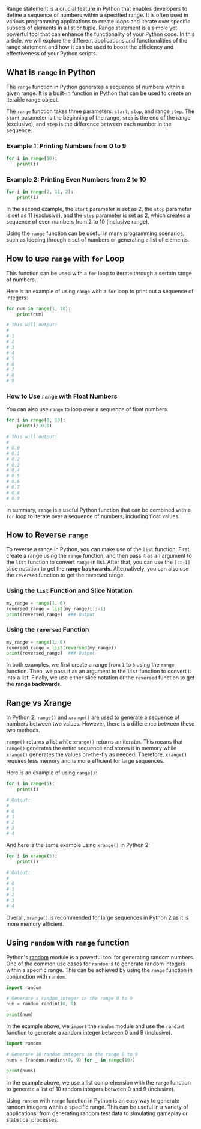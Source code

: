 Range statement is a crucial feature in Python that enables developers to define a sequence of numbers within a specified range. It is often used in various programming applications to create loops and iterate over specific subsets of elements in a list or tuple. Range statement is a simple yet powerful tool that can enhance the functionality of your Python code. In this article, we will explore the different applications and functionalities of the range statement and how it can be used to boost the efficiency and effectiveness of your Python scripts.  
  
## What is `range` in Python  

The `range` function in Python generates a sequence of numbers within a given range. It is a built-in function in Python that can be used to create an iterable range object. 

The `range` function takes three parameters: `start`, `stop`, and range `step`. The `start` parameter is the beginning of the range, `stop` is the end of the range (exclusive), and `step` is the difference between each number in the sequence. 

### Example 1: Printing Numbers from 0 to 9

```python
for i in range(10):
    print(i)
```

### Example 2: Printing Even Numbers from 2 to 10
```python
for i in range(2, 11, 2):
    print(i)
```

In the second example, the `start` parameter is set as 2, the `stop` parameter is set as 11 (exclusive), and the `step` parameter is set as 2, which creates a sequence of even numbers from 2 to 10 (inclusive range). 

Using the `range` function can be useful in many programming scenarios, such as looping through a set of numbers or generating a list of elements.  
  
## How to use `range` with `for` Loop  

This function can be used with a `for` loop to iterate through a certain range of numbers. 

Here is an example of using `range` with a `for` loop to print out a sequence of integers:

```python
for num in range(1, 10):
    print(num)

# This will output:
# 
# 1
# 2
# 3
# 4
# 5
# 6
# 7
# 8
# 9
```

### How to Use `range` with Float Numbers

You can also use `range` to loop over a sequence of float numbers.

```python
for i in range(0, 10):
    print(i/10.0)

# This will output:
# 
# 0.0
# 0.1
# 0.2
# 0.3
# 0.4
# 0.5
# 0.6
# 0.7
# 0.8
# 0.9
```

In summary, `range` is a useful Python function that can be combined with a `for` loop to iterate over a sequence of numbers, including float values.  
  
## How to Reverse `range`  

To reverse a range in Python, you can make use of the `list` function. First, create a range using the `range` function, and then pass it as an argument to the `list` function to convert `range` in list. After that, you can use the `[::-1]` slice notation to get the **range backwards**. Alternatively, you can also use the `reversed` function to get the reversed range.


### Using the `list` Function and Slice Notation

```python
my_range = range(1, 6)
reversed_range = list(my_range)[::-1]
print(reversed_range)  ### Output

```

### Using the `reversed` Function

```python
my_range = range(1, 6)
reversed_range = list(reversed(my_range))
print(reversed_range)  ### Output

```

In both examples, we first create a range from `1` to `6` using the `range` function. Then, we pass it as an argument to the `list` function to convert it into a list. Finally, we use either slice notation or the `reversed` function to get the **range backwards**.  
  
## Range vs Xrange  

In Python 2, `range()` and `xrange()` are used to generate a sequence of numbers between two values. However, there is a difference between these two methods.

`range()` returns a list while `xrange()` returns an iterator. This means that `range()` generates the entire sequence and stores it in memory while `xrange()` generates the values on-the-fly as needed. Therefore, `xrange()` requires less memory and is more efficient for large sequences.

Here is an example of using `range()`:

```python
for i in range(5):
    print(i)

# Output:
# 
# 0
# 1
# 2
# 3
# 4
```

And here is the same example using `xrange()` in Python 2:

```python
for i in xrange(5):
    print(i)

# Output:
# 
# 0
# 1
# 2
# 3
# 4
```

Overall, `xrange()` is recommended for large sequences in Python 2 as it is more memory efficient.
  
## Using `random` with `range` function  

Python's [random](https://docs.python.org/3/library/random.html) module is a powerful tool for generating random numbers. One of the common use cases for `random` is to generate random integers within a specific range. This can be achieved by using the `range` function in conjunction with `random`.

```python
import random

# Generate a random integer in the range 0 to 9
num = random.randint(0, 9)

print(num)
```

In the example above, we `import` the `random` module and use the `randint` function to generate a random integer between 0 and 9 (inclusive).

```python
import random

# Generate 10 random integers in the range 0 to 9
nums = [random.randint(0, 9) for _ in range(10)]

print(nums)
```

In the example above, we use a list comprehension with the `range` function to generate a list of 10 random integers between 0 and 9 (inclusive).

Using `random` with `range` function in Python is an easy way to generate random integers within a specific range. This can be useful in a variety of applications, from generating random test data to simulating gameplay or statistical processes.  
